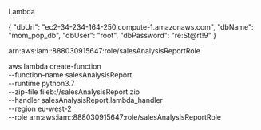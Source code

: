 Lambda

{
  "dbUrl": "ec2-34-234-164-250.compute-1.amazonaws.com",
  "dbName": "mom_pop_db",
  "dbUser": "root",
  "dbPassword": "re:St@rt!9"
}

arn:aws:iam::888030915647:role/salesAnalysisReportRole

aws lambda create-function \
--function-name salesAnalysisReport \
--runtime python3.7 \
--zip-file fileb://salesAnalysisReport.zip \
--handler salesAnalysisReport.lambda_handler \
--region eu-west-2 \
--role arn:aws:iam::888030915647:role/salesAnalysisReportRole

